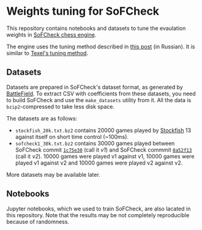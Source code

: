 # Weights tuning for SoFCheck

This repository contains notebooks and datasets to tune the evaulation weights in
[SoFCheck chess engine][1].

The engine uses the tuning method described in [this post][2] (in Russian). It is similar to
[Texel's tuning method][3].

## Datasets

Datasets are prepared in SoFCheck's dataset format, as generated by [BattleField][4]. To extract
CSV with coefficients from these datasets, you need to build SoFCheck and use the `make_datasets`
utility from it. All the data is `bzip2`-compressed to take less disk space.

The datasets are as follows:

- `stockfish_20k.txt.bz2` contains 20000 games played by [Stockfish][5] 13 against itself on short
time control (~100ms).
- `sofcheck1_30k.txt.bz2` contains 30000 games played between SoFCheck commit [`1c75e30`][6] (call
it _v1_) and SoFCheck commmit [`0a52f13`][7] (call it _v2_). 10000 games were played v1 against v1,
10000 games were played v1 against v2 and 10000 games were played v2 against v2.

More datasets may be available later.

## Notebooks

Jupyter notebooks, which we used to train SoFCheck, are also lacated in this repository. Note that
the results may be not completely reproducible because of randomness.

[1]: https://github.com/alex65536/sofcheck
[2]: https://habr.com/ru/post/305604/
[3]: https://www.chessprogramming.org/Texel%27s_Tuning_Method
[4]: https://github.com/alex65536/sofcheck-engine-tester/tree/master/battlefield
[5]: https://stockfishchess.org
[6]: https://github.com/alex65536/sofcheck/tree/1c75e3088d146f12186b31cfece738db63b7857e
[7]: https://github.com/alex65536/sofcheck/tree/0a52f1392d124d912da1fb16a27526e2412c5c27
